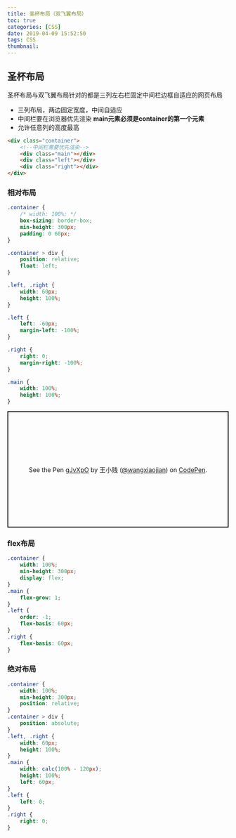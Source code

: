 ```yaml
---
title: 圣杯布局（双飞翼布局）
toc: true
categories: [CSS]
date: 2019-04-09 15:52:50
tags: CSS
thumbnail:
---
```


## 圣杯布局 
圣杯布局与双飞翼布局针对的都是三列左右栏固定中间栏边框自适应的网页布局

* 三列布局，两边固定宽度，中间自适应
* 中间栏要在浏览器优先渲染 
    **main元素必须是container的第一个元素**
* 允许任意列的高度最高

<!-- more -->
```html
<div class="container">
    <!--中间栏需要优先渲染-->
    <div class="main"></div>
    <div class="left"></div>
    <div class="right"></div>
</div>
```

### 相对布局
```css
.container {
    /* width: 100%; */
    box-sizing: border-box;
    min-height: 300px;
    padding: 0 60px;
}

.container > div {
    position: relative;
    float: left;
}

.left, .right {
    width: 60px;
    height: 100%;
}

.left {
    left: -60px;
    margin-left: -100%;
}

.right {
    right: 0;
    margin-right: -100%;
}

.main {
    width: 100%;
    height: 100%;
}
```

<p class="codepen" data-height="265" data-theme-id="light" data-default-tab="css,result" data-user="wangxiaojian" data-slug-hash="gJvXpO" style="height: 265px; box-sizing: border-box; display: flex; align-items: center; justify-content: center; border: 2px solid; margin: 1em 0; padding: 1em;" data-pen-title="gJvXpO">
  <span>See the Pen <a href="https://codepen.io/wangxiaojian/pen/gJvXpO/">
  gJvXpO</a> by 王小贱 (<a href="https://codepen.io/wangxiaojian">@wangxiaojian</a>)
  on <a href="https://codepen.io">CodePen</a>.</span>
</p>
<script async src="https://static.codepen.io/assets/embed/ei.js"></script>

### flex布局
```css
.container {
    width: 100%;
    min-height: 300px;
    display: flex;
}
.main {
    flex-grow: 1;
}
.left {
    order: -1;
    flex-basis: 60px;
}
.right {
    flex-basis: 60px;
}
```
### 绝对布局
```css
.container {
    width: 100%;
    min-height: 300px;
    position: relative;
}
.container > div {
    position: absolute;
}
.left, .right {
    width: 60px;
    height: 100%;
}
.main {
    width: calc(100% - 120px);
    height: 100%;
    left: 60px;
}
.left {
    left: 0;
}
.right {
    right: 0;
}
```
